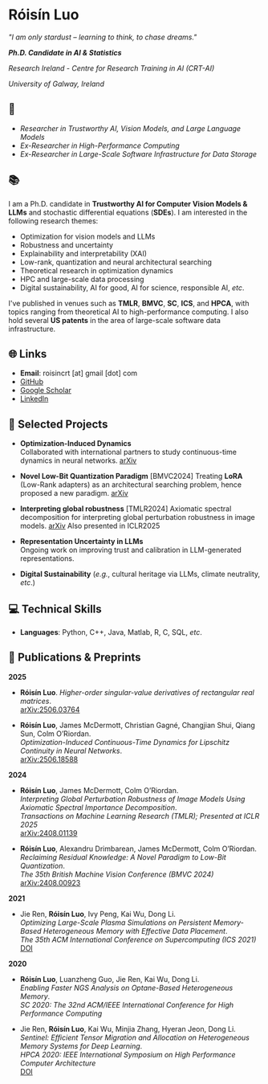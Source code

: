 # Róisín Luo


_"I am only stardust – learning to think, to chase dreams."_

_**Ph.D. Candidate in AI & Statistics**_ 

_Research Ireland - Centre for Research Training in AI (CRT-AI)_

_University of Galway, Ireland_

## 🔬
- _Researcher in Trustworthy AI, Vision Models, and Large Language Models_
- _Ex-Researcher in High-Performance Computing_ 
- _Ex-Researcher in Large-Scale Software Infrastructure for Data Storage_

## 📚 


I am a Ph.D. candidate  in **Trustworthy AI for Computer Vision Models & LLMs** and stochastic differential equations (**SDEs**).  I am interested in the following research themes:
- Optimization for vision models and LLMs
- Robustness and uncertainty
- Explainability and interpretability (XAI)
- Low-rank, quantization and neural architectural searching
- Theoretical research in optimization dynamics
- HPC and large-scale data processing 
- Digital sustainability, AI for good, AI for science, responsible AI, _etc_.

I've published in venues such as **TMLR**, **BMVC**, **SC**, **ICS**, and **HPCA**, with topics ranging from theoretical AI to high-performance computing. I also hold several **US patents** in the area of large-scale software data infrastructure.

## 🌐 Links
- **Email**: roisincrt [at] gmail [dot] com
- [GitHub](https://github.com/roisincrtai)
- [Google Scholar](https://scholar.google.com/citations?user=X33n9mAAAAAJ)
- [LinkedIn](https://www.linkedin.com/in/roisinluo)



## 🧠 Selected Projects


- **Optimization-Induced Dynamics**  
  Collaborated with international partners to study continuous-time dynamics in neural networks. [arXiv](https://arxiv.org/abs/2506.18588)

- **Novel Low-Bit Quantization Paradigm**  [BMVC2024]
  Treating **LoRA** (Low-Rank adapters) as an architectural searching problem, hence proposed a new paradigm. [arXiv](https://arxiv.org/pdf/2408.00923v1)

- **Interpreting global robustness**  [TMLR2024]
  Axiomatic spectral decomposition for interpreting global perturbation robustness in image models. [arXiv](https://arxiv.org/abs/2408.01139) Also presented in ICLR2025
  
- **Representation Uncertainty in LLMs**  
  Ongoing work on improving trust and calibration in LLM-generated representations.

- **Digital Sustainability** (*e.g.*, cultural heritage via LLMs, climate neutrality, *etc*.)  
  


## 💻 Technical Skills

- **Languages**: Python, C++, Java, Matlab, R, C, SQL, _etc_.




## 📄 Publications & Preprints

**2025**
- **Róisín Luo**. *Higher-order singular-value derivatives of rectangular real matrices*.  
   [arXiv:2506.03764](https://arxiv.org/abs/2506.03764)

- **Róisín Luo**, James McDermott, Christian Gagné, Changjian Shui, Qiang Sun, Colm O’Riordan.  
  *Optimization-Induced Continuous-Time Dynamics for Lipschitz Continuity in Neural Networks*.  
  [arXiv:2506.18588](https://arxiv.org/abs/2506.18588)

**2024**
- **Róisín Luo**, James McDermott, Colm O’Riordan.  
  *Interpreting Global Perturbation Robustness of Image Models Using Axiomatic Spectral Importance Decomposition*.  
  _Transactions on Machine Learning Research (TMLR); Presented at ICLR 2025_  
  [arXiv:2408.01139](https://arxiv.org/abs/2408.01139)

- **Róisín Luo**, Alexandru Drimbarean, James McDermott, Colm O’Riordan.  
  *Reclaiming Residual Knowledge: A Novel Paradigm to Low-Bit Quantization*.  
  _The 35th British Machine Vision Conference (BMVC 2024)_  
  [arXiv:2408.00923](https://arxiv.org/abs/2408.00923)


**2021**
- Jie Ren, **Róisín Luo**, Ivy Peng, Kai Wu, Dong Li.  
  *Optimizing Large-Scale Plasma Simulations on Persistent Memory-Based Heterogeneous Memory with Effective Data Placement*.  
  _The 35th ACM International Conference on Supercomputing (ICS 2021)_  
  [DOI](https://doi.org/10.1145/3447818.3460356)

**2020**
- **Róisín Luo**, Luanzheng Guo, Jie Ren, Kai Wu, Dong Li.  
  *Enabling Faster NGS Analysis on Optane-Based Heterogeneous Memory*.  
  _SC 2020: The 32nd ACM/IEEE International Conference for High Performance Computing_  

- Jie Ren, **Róisín Luo**, Kai Wu, Minjia Zhang, Hyeran Jeon, Dong Li.  
  *Sentinel: Efficient Tensor Migration and Allocation on Heterogeneous Memory Systems for Deep Learning*.  
  _HPCA 2020: IEEE International Symposium on High Performance Computer Architecture_  
  [DOI](https://doi.org/10.1109/HPCA51647.2021.00057)



